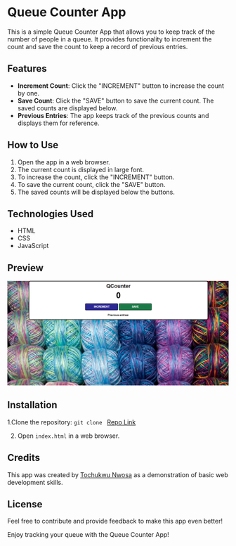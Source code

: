 # Queue Counter App

This is a simple Queue Counter App that allows you to keep track of the number of people in a queue. It provides functionality to increment the count and save the count to keep a record of previous entries.

## Features

- **Increment Count**: Click the "INCREMENT" button to increase the count by one.
- **Save Count**: Click the "SAVE" button to save the current count. The saved counts are displayed below.
- **Previous Entries**: The app keeps track of the previous counts and displays them for reference.

## How to Use

1. Open the app in a web browser.
2. The current count is displayed in large font.
3. To increase the count, click the "INCREMENT" button.
4. To save the current count, click the "SAVE" button.
5. The saved counts will be displayed below the buttons.

## Technologies Used

- HTML
- CSS
- JavaScript

## Preview

<img src="./queue-app.png">

## Installation

1.Clone the repository: `git clone ` [Repo Link](https://github.com/obere4u/Queue_counter-APP)

2. Open `index.html` in a web browser.

## Credits

This app was created by [Tochukwu Nwosa](https://www.linkedin.com/in/nwosa-tochukwu) as a demonstration of basic web development skills.

## License

Feel free to contribute and provide feedback to make this app even better!

Enjoy tracking your queue with the Queue Counter App!
